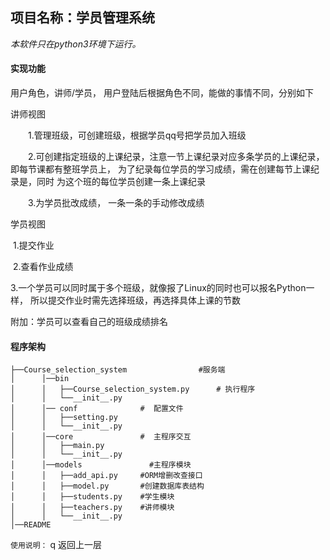 ## 项目名称：学员管理系统

*本软件只在python3环境下运行。*

#### 实现功能

用户角色，讲师/学员， 用户登陆后根据角色不同，能做的事情不同，分别如下

讲师视图

　　1.管理班级，可创建班级，根据学员qq号把学员加入班级

　　2.可创建指定班级的上课纪录，注意一节上课纪录对应多条学员的上课纪录， 即每节课都有整班学员上， 为了纪录每位学员的学习成绩，需在创建每节上课纪录是，同时         为这个班的每位学员创建一条上课纪录

　　3.为学员批改成绩， 一条一条的手动修改成绩

学员视图

​	1.提交作业

​	2.查看作业成绩

​	3.一个学员可以同时属于多个班级，就像报了Linux的同时也可以报名Python一样， 所以提交作业时需先选择班级，再选择具体上课的节数

附加：学员可以查看自己的班级成绩排名

#### 程序架构

```php+HTML
├──Course_selection_system                #服务端
│      │──bin                       
│      │   ├──Course_selection_system.py      # 执行程序   
│      │   └──__init__.py
│      │── conf              #  配置文件       
│      │   ├──setting.py         
│      │   └──__init__.py
│      │──core               #  主程序交互        
│      │   ├──main.py         
│      │   └──__init__.py
│      │──models               #主程序模块        
│      │   ├──add_api.py     #ORM增删改查接口
│      │   ├──model.py       #创建数据库表结构
│      │   ├──students.py    #学生模块
│      │   ├──teachers.py    #讲师模块
│      │   └──__init__.py
│──README
```

`使用说明：`             q 返回上一层 

[博客地址]: http://www.cnblogs.com/xiangjun555

